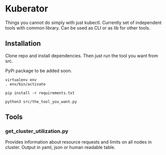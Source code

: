 # Kuberator

Things you cannot do simply with just kubectl. Currently set of independent tools with
common library. Can be used as CLI or as lib for other tools.

## Installation

Clone repo and install dependencies. Then just run the tool you want from src.

PyPi package to be added soon.

```
virtualenv env
. env/bin/activate

pip install -r requirements.txt

python3 src/the_tool_you_want.py
```

## Tools

### get_cluster_utilization.py

Provides information about resource requests and limits on all nodes in cluster. Output
in yaml, json or human readable table.
